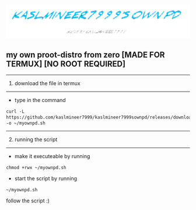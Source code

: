 ![logo](/readme.md.png)
## my own proot-distro from zero [MADE FOR TERMUX] [NO ROOT REQUIRED]
---
1. download the file in termux
---
   - type in the command
   ```
   curl -L https://github.com/kaslmineer7999/kaslmineer7999sownpd/releases/download/idk_so_welcone_to_this/myownpd.sh -o ~/myownpd.sh
   ```
---
2. running the script
---
   - make it executeable by running
   ```
   chmod +rwx ~/myownpd.sh
   ```
   - start the script by running
   ```
   ~/myownpd.sh
   ```
follow the script :)
